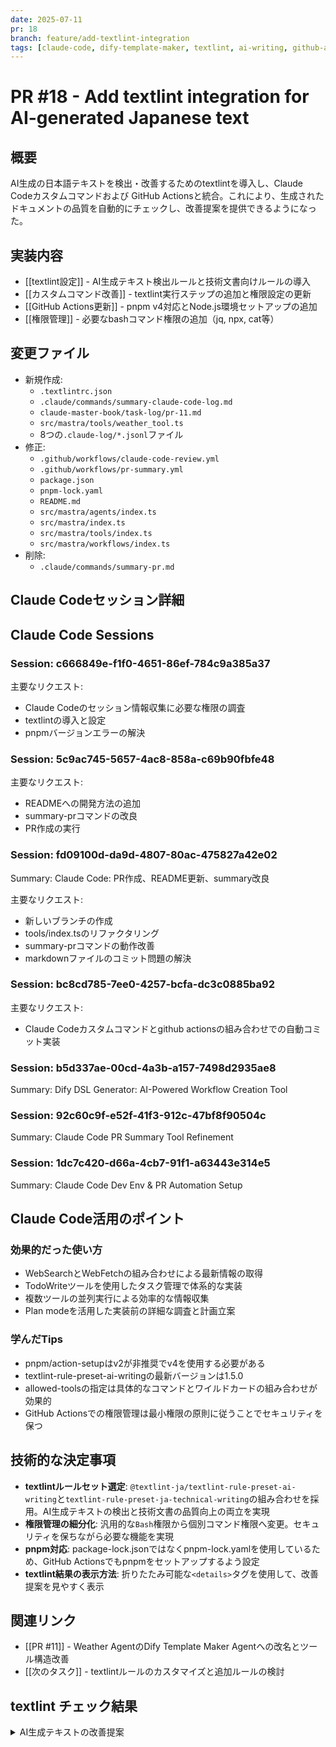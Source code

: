 ```yaml
---
date: 2025-07-11
pr: 18
branch: feature/add-textlint-integration
tags: [claude-code, dify-template-maker, textlint, ai-writing, github-actions]
---
```


# PR #18 - Add textlint integration for AI-generated Japanese text

## 概要
AI生成の日本語テキストを検出・改善するためのtextlintを導入し、Claude Codeカスタムコマンドおよび GitHub Actionsと統合。これにより、生成されたドキュメントの品質を自動的にチェックし、改善提案を提供できるようになった。

## 実装内容
- [[textlint設定]] - AI生成テキスト検出ルールと技術文書向けルールの導入
- [[カスタムコマンド改善]] - textlint実行ステップの追加と権限設定の更新
- [[GitHub Actions更新]] - pnpm v4対応とNode.js環境セットアップの追加
- [[権限管理]] - 必要なbashコマンド権限の追加（jq, npx, cat等）

## 変更ファイル
- 新規作成:
  - `.textlintrc.json`
  - `.claude/commands/summary-claude-code-log.md`
  - `claude-master-book/task-log/pr-11.md`
  - `src/mastra/tools/weather_tool.ts`
  - 8つの`.claude-log/*.jsonl`ファイル
- 修正:
  - `.github/workflows/claude-code-review.yml`
  - `.github/workflows/pr-summary.yml`
  - `package.json`
  - `pnpm-lock.yaml`
  - `README.md`
  - `src/mastra/agents/index.ts`
  - `src/mastra/index.ts`
  - `src/mastra/tools/index.ts`
  - `src/mastra/workflows/index.ts`
- 削除:
  - `.claude/commands/summary-pr.md`

## Claude Codeセッション詳細
## Claude Code Sessions

### Session: c666849e-f1f0-4651-86ef-784c9a385a37
主要なリクエスト:
- Claude Codeのセッション情報収集に必要な権限の調査
- textlintの導入と設定
- pnpmバージョンエラーの解決

### Session: 5c9ac745-5657-4ac8-858a-c69b90fbfe48
主要なリクエスト:
- READMEへの開発方法の追加
- summary-prコマンドの改良
- PR作成の実行

### Session: fd09100d-da9d-4807-80ac-475827a42e02
Summary: Claude Code: PR作成、README更新、summary改良

主要なリクエスト:
- 新しいブランチの作成
- tools/index.tsのリファクタリング
- summary-prコマンドの動作改善
- markdownファイルのコミット問題の解決

### Session: bc8cd785-7ee0-4257-bcfa-dc3c0885ba92
主要なリクエスト:
- Claude Codeカスタムコマンドとgithub actionsの組み合わせでの自動コミット実装

### Session: b5d337ae-00cd-4a3b-a157-7498d2935ae8
Summary: Dify DSL Generator: AI-Powered Workflow Creation Tool

### Session: 92c60c9f-e52f-41f3-912c-47bf8f90504c
Summary: Claude Code PR Summary Tool Refinement

### Session: 1dc7c420-d66a-4cb7-91f1-a63443e314e5
Summary: Claude Code Dev Env & PR Automation Setup

## Claude Code活用のポイント
### 効果的だった使い方
- WebSearchとWebFetchの組み合わせによる最新情報の取得
- TodoWriteツールを使用したタスク管理で体系的な実装
- 複数ツールの並列実行による効率的な情報収集
- Plan modeを活用した実装前の詳細な調査と計画立案

### 学んだTips
- pnpm/action-setupはv2が非推奨でv4を使用する必要がある
- textlint-rule-preset-ai-writingの最新バージョンは1.5.0
- allowed-toolsの指定は具体的なコマンドとワイルドカードの組み合わせが効果的
- GitHub Actionsでの権限管理は最小権限の原則に従うことでセキュリティを保つ

## 技術的な決定事項
- **textlintルールセット選定**: `@textlint-ja/textlint-rule-preset-ai-writing`と`textlint-rule-preset-ja-technical-writing`の組み合わせを採用。AI生成テキストの検出と技術文書の品質向上の両立を実現
- **権限管理の細分化**: 汎用的な`Bash`権限から個別コマンド権限へ変更。セキュリティを保ちながら必要な機能を実現
- **pnpm対応**: package-lock.jsonではなくpnpm-lock.yamlを使用しているため、GitHub Actionsでもpnpmをセットアップするよう設定
- **textlint結果の表示方法**: 折りたたみ可能な`<details>`タグを使用して、改善提案を見やすく表示

## 関連リンク
- [[PR #11]] - Weather AgentのDify Template Maker Agentへの改名とツール構造改善
- [[次のタスク]] - textlintルールのカスタマイズと追加ルールの検討
## textlint チェック結果

<details>
<summary>AI生成テキストの改善提案</summary>

```

/Users/keith/WorkSpace/dify-template-maker/claude-master-book/task-log/pr-18.md
   1:1   error  【テクニカルライティング品質分析】この文書で1件の改善提案が見つかりました [内訳: 具体性: 1件]。効果的なテクニカルライティングの7つのC（Clear, Concise, Correct, Coherent, Concrete, Complete, Courteous）の原則に基づいて見直しを検討してください。詳細なガイドライン: https://github.com/textlint-ja/textlint-rule-preset-ai-writing/blob/main/docs/tech-writing-guidelines.md  @textlint-ja/ai-writing/ai-tech-writing-guideline
  43:9   error  文末が"。"で終わっていません。                                                                                                                                                                                                                                                                                                                                                   ja-technical-writing/ja-no-mixed-period
  49:9   error  文末が"。"で終わっていません。                                                                                                                                                                                                                                                                                                                                                   ja-technical-writing/ja-no-mixed-period
  55:45  error  文末が"。"で終わっていません。                                                                                                                                                                                                                                                                                                                                                   ja-technical-writing/ja-no-mixed-period
  57:9   error  文末が"。"で終わっていません。                                                                                                                                                                                                                                                                                                                                                   ja-technical-writing/ja-no-mixed-period
  64:9   error  文末が"。"で終わっていません。                                                                                                                                                                                                                                                                                                                                                   ja-technical-writing/ja-no-mixed-period
  80:16  error  【具体性】抽象的な評価表現が検出されました。何に対してどのように効率的なのか、具体的な説明を検討してください。                                                                                                                                                                                                                                                                   @textlint-ja/ai-writing/ai-tech-writing-guideline
  90:1   error  リストアイテムで強調（**）とコロン（:）の組み合わせは機械的な印象を与える可能性があります。より自然な表現を検討してください。                                                                                                                                                                                                                                                    @textlint-ja/ai-writing/no-ai-list-formatting
  90:3   error  Line 90 sentence length(114) exceeds the maximum sentence length of 100.
Over 14 characters                                                                                                                                                                                                                                                                                                         ja-technical-writing/sentence-length
  91:1   error  リストアイテムで強調（**）とコロン（:）の組み合わせは機械的な印象を与える可能性があります。より自然な表現を検討してください。                                                                                                                                                                                                                                                    @textlint-ja/ai-writing/no-ai-list-formatting
  92:1   error  リストアイテムで強調（**）とコロン（:）の組み合わせは機械的な印象を与える可能性があります。より自然な表現を検討してください。                                                                                                                                                                                                                                                    @textlint-ja/ai-writing/no-ai-list-formatting
  93:1   error  リストアイテムで強調（**）とコロン（:）の組み合わせは機械的な印象を与える可能性があります。より自然な表現を検討してください。                                                                                                                                                                                                                                                    @textlint-ja/ai-writing/no-ai-list-formatting

✖ 12 problems (12 errors, 0 warnings)

```
</details>
